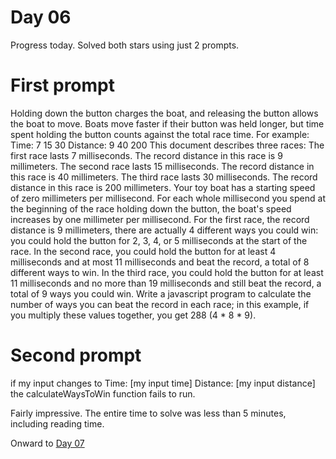 # Day 06

Progress today. Solved both stars using just 2 prompts.

# First prompt

Holding down the button charges the boat, and releasing the button allows the boat to move.  Boats move faster if their button was held longer, but time spent holding the button counts against the total race time.  For example:
Time:      7  15   30
Distance:  9  40  200
This document describes three races:
		The first race lasts 7 milliseconds. The record distance in this race is 9 millimeters.
		The second race lasts 15 milliseconds. The record distance in this race is 40 millimeters.
		The third race lasts 30 milliseconds. The record distance in this race is 200 millimeters.  Your toy boat has a starting speed of zero millimeters per millisecond. For each whole millisecond you spend at the beginning of the race holding down the button, the boat's speed increases by one millimeter per millisecond. For the first race, the  record distance is 9 millimeters, there are actually 4 different ways you could win: you could hold the button for 2, 3, 4, or 5 milliseconds at the start of the race. In the second race, you could hold the button for at least 4 milliseconds and at most 11 milliseconds and beat the record, a total of 8 different ways to win.
In the third race, you could hold the button for at least 11 milliseconds and no more than 19 milliseconds and still beat the record, a total of 9 ways you could win.   Write a javascript program to calculate the number of ways you can beat the record in each race; in this example, if you multiply these values together, you get 288 (4 * 8 * 9). 


# Second prompt

if my input changes to Time:        [my input time]
Distance:   [my input distance] the calculateWaysToWin function fails to run. 

Fairly impressive. The entire time to solve was less than 5 minutes, including reading time.

Onward to [Day 07](https://github.com/ctborg/AoC/tree/master/2023/Day07)
